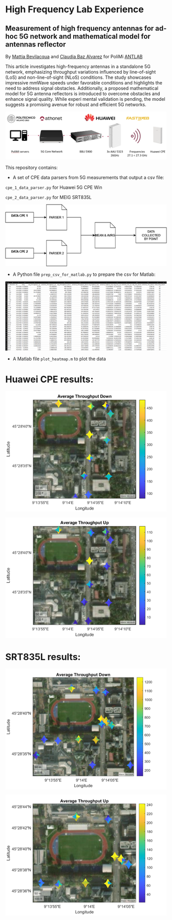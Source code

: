 # High Frequency Lab Experience
## Measurement of high frequency antennas for ad-hoc 5G network and mathematical model for antennas reflector

By [Mattia Bevilacqua](https://github.com/Mattiabe98) and [Claudia Baz Alvarez](https://github.com/claualc) for PoliMi [ANTLAB](http://www.antlab.polimi.it/)

This article investigates high-frequency antennas in a standalone 5G network, emphasizing throughput variations influenced by line-of-sight (LoS) and non-line-of-sight (NLoS) conditions. The study showcases impressive mmWave speeds under favorable conditions and highlights the need to
address signal obstacles.
Additionally, a proposed mathematical model for 5G antenna reflectors is introduced to overcome obstacles and enhance signal quality. While experi mental validation is pending, the model suggests a promising avenue for robust and efficient 5G networks.

![deployment](output_images/deployment.png)

This repository contains:
* A set of CPE data parsers from 5G measurements that output a csv file:

 ``cpe_1_data_parser.py`` for Huawei 5G CPE Win
 
 ``cpe_2_data_parser.py`` for MEIG SRT835L

![CPE parsers](output_images/CPE.png)
* A Python file ``prep_csv_for_matlab.py`` to prepare the csv for Matlab:

![Matlab parser](output_images/matlab_parser.png)

* A Matlab file ``plot_heatmap.m`` to plot the data

# Huawei CPE results:

![Matlab parser](output_images/huawei_avrg_throughput_down.png)

![Matlab parser](output_images/huawei_avrg_throughput_up.png)

# SRT835L results:

![Matlab parser](output_images/nemo_avrg_throughput_down.png)

![Matlab parser](output_images/nemo_avrg_throughput_up.png)
